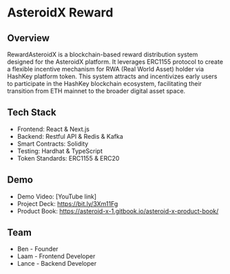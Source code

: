 # AsteroidX Reward

## Overview

RewardAsteroidX is a blockchain-based reward distribution system designed for the AsteroidX platform. It leverages ERC1155 protocol to create a flexible incentive mechanism for RWA (Real World Asset) holder via HashKey platform token. This system attracts and incentivizes early users to participate in the HashKey blockchain ecosystem, facilitating their transition from ETH mainnet to the broader digital asset space.

## Tech Stack

- Frontend: React & Next.js
- Backend: Restful API & Redis & Kafka
- Smart Contracts: Solidity
- Testing: Hardhat & TypeScript
- Token Standards: ERC1155 & ERC20

## Demo

- Demo Video: [YouTube link]
- Project Deck: https://bit.ly/3Xm11Fg
- Product Book: https://asteroid-x-1.gitbook.io/asteroid-x-product-book/

## Team

- Ben - Founder
- Laam - Frontend Developer
- Lance - Backend Developer
